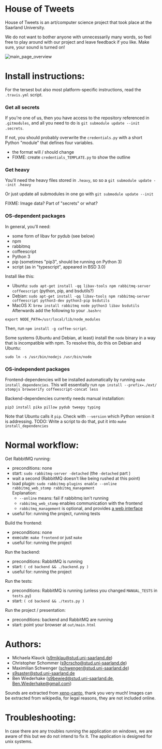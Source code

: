 House of Tweets
===============

<!-- Do not change the first three lines; it is used by provide.sh to verify
     stuff.  Also, HTML comments need to stand alone. -->

House of Tweets is an art/computer science project that took place at the Saarland University.

We do not want to bother anyone with unnecessarily many words, so feel free to play around with our project and leave feedback if you like. Make sure, your sound is turned on!

![main_page_overview](https://github.com/Schwenger/House-Of-Tweets/blob/master/preview.png)


Install instructions:
=====================

For the tersest but also most platform-specific instructions, read the `.travis.yml` script.

### Get all secrets

If you're one of us, then you have access to the repository referenced
in `.gitmodules`, and all you need to do is `git submodule update
--init .secrets`.

If not, you should probably overwrite the `credentials.py` with a short Python "module" that defines four variables.
- the format will / should change
- FIXME: create `credentials_TEMPLATE.py` to show the outline

### Get heavy

You'll need the heavy files stored in `.heavy`, so so a `git submodule update --init .heavy`

Or just update all submodules in one go with `git submodule update --init`

FIXME: Image data?  Part of "secrets" or what?

### OS-dependent packages

In general, you'll need:
- some form of libav for pydub (see below)
- npm
- rabbitmq
- coffeescript
- Python 3
- pip (sometimes "pip3", should be running on Python 3)
- script (as in "typescript", appeared in BSD 3.0)

Install like this:
- Ubuntu: `sudo apt-get install -qq libav-tools npm rabbitmq-server coffeescript` (python, pip, and bsdutils?)
- Debian: `sudo apt-get install -qq libav-tools npm rabbitmq-server coffeescript python3-dev python3-pip bsdutils`
- MacOS X: `brew install rabbitmq node python3 libav bsdutils`
Afterwards add the following to your `.bashrc`
```
export NODE_PATH=/usr/local/lib/node_modules
```
Then, run `npm install -g coffee-script`.

Some systems (Ubuntu and Debian, at least) install the `node` binary in
a way that is incompatible with npm.  To resolve this, do this on
Debian and Ubuntu:
```
sudo ln -s /usr/bin/nodejs /usr/bin/node
```

### OS-independent packages

Frontend-dependencies will be installed automatically by running
`make install_dependencies`.
This will essentially run
`npm install --prefix=./ext/ stompjs browserify coffeescript-concat less`

Backend-dependencies currently needs manual installation:
```
pip3 install pika pillow pydub tweepy typing
```
Note that Ubuntu calls it `pip`.
Check with `--version` which Python version it is addressing.
TODO: Write a script to do that, put it into `make install_dependencies`


Normal workflow:
================

Get RabbitMQ running:
- preconditions: none
- start: `sudo rabbitmq-server -detached` (the `-detached` part )
- wait a second (RabbitMQ doesn't like being rushed at this point)
- load plugin: `sudo rabbitmq-plugins enable --online rabbitmq_web_stomp rabbitmq_management`  
  Explanation:
    * `--online` means: fail if rabbitmq isn't running
    * `rabbitmq_web_stomp` enables communication with the frontend
    * `rabbitmq_management` is optional, and provides [a web interface](http://localhost:15672)
- useful for: running the project, running tests

Build the frontend:
- preconditions: none
- execute: `make frontend` or just `make`
- useful for: running the project

Run the backend:
- preconditions: RabbitMQ is running
- start: `( cd backend && ./backend.py )`
- useful for: running the project

Run the tests:
- preconditions: RabbitMQ is running (unless you changed `MANUAL_TESTS` in `tests.py`)
- start: `( cd backend && ./tests.py )`

Run the project / presentation:
- preconditions: backend and RabbitMQ are running
- start: point your browser at `out/main.html`


Authors:
========

* Michaela Klauck (s9miklau@stud.uni-saarland.de)
* Christopher Schommer (s9crscho@stud.uni-saarland.de)
* Maximilian Schwenger (schwenger@stud.uni-saarland.de)
* s9saster@stud.uni-saarland.de
* Ben Wiederhake (s9bewied@stud.uni-saarland.de, Ben.Wiederhake@gmail.com)

Sounds are extracted from [xeno-canto](http://www.xeno-canto.org/about/terms), thank you very much!
Images can be extracted from wikipedia, for legal reasons, they are not included online.


Troubleshooting:
================
In case there are any troubles running the application on windows, we are aware of this but we do not intend to fix it. The application is designed for unix systems.

